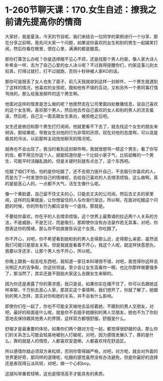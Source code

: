 # 1-260节聊天课：170.女生自述：撩我之前请先提高你的情商

大家好，我是夏洛，今天的节目呢，我们来结合一位同学的案例进行一个分享，那在分享之前啊，我先问大家一个问题，如果说你喜欢的女生和别的男生一起嬉笑打闹，然后你看在眼里，恨在心里，满满的都是醋意。

那你打算怎么办呢？你是选择眼不见心不烦，还是找那个男人约架，像人家大诗人朴希金一样，去为了自己心爱的女人决斗呢？不过我得提醒你们，约架这事儿别太较真，打得过就打，打不过就跑，否则十秒钟被人家KO的话。

那你可是既丢了女人也失了面子，前几天我就收到这样一封邮件，一个男生就遇到了这样的情况，他喜欢的女孩呢，既和他有不错的互动，又和另外一个男同事打情骂俏的，那么给我发邮件的这个男生啊。

他面对这样的情景是怎么做的呢？他居然去在公司里面四处散播信息，说自己喜欢的这个女生啊，喜欢那个男人，然后他去传自己喜欢的女人和别的男人的流言蜚语，然后呢，自己又一面去跟女生表白，被拒绝之后吧。

女生还是依旧和那个男生打打闹闹，他就更看不下去了，就去找这个女生的朋友来倾诉，那结果呢，导致女生对他的行为非常的厌烦，现在对他的态度啊，可以说是极其的冷淡，以前那样主动找他聊天的情况呢。

就再也不会出现了，我当时看到这封邮件啊，我就很想骂一顿这个男生，看了你写的信，都不用见你这个人，就能知道你是一个比较小家子气，比较幼稚的一个男生，可能平时活蹦乱跳的，但是关键时刻就有点怂了，这个东西吧。

吃醋了咱们不怕，怕的是你吃醋了，还不去努力提升自己，不去吸引你喜欢的人，而是为了一时发泄你自己的情绪呢，去给自己喜欢的人去增添烦恼，这么做啊，真的是挺恶心人的，一点都不大气，活生生像什么呢。

像一个黄脸婆，自己留不住丈夫的心，只能去丈夫的公司闹，然后去丈夫的家里闹，这样的后果就是，让你想留住的人与你渐行渐远，所以啊，在面对吃醋这个问题的时候，你的所有行为都应该有一个底线，那就是。

不要给你喜欢，你在乎的人去增添烦恼，这个世界上最靠谱的拉近两个人关系的方法，不是威胁，不是乞讨，而是吸引，那即使你没有办法装作若无其事，对吧，你想表达你的情绪，那么你不妨直接告诉这个女孩，你吃醋了。

你不开心，对吧，你不希望看到她和别的男人走得那么近，走得那么亲密，虽然说我们可能只是朋友关系，但是我就是看着不开心，我这个人呢，就这样快意恩仇，我要以牙还牙，让那个男人也不开心，所以呢。

你晚上跟我一起去吃东西吧，我知道一家日本料理很不错，对吧，我觉得你这样去光明正大的去争取，你这份坦诚，至少会让女生高看你一眼，也比你那样做要强多了，那当然了，其实还是不鼓励大家这么去跟女生来聊的。

因为你还是表露了你的需求感，我只是说，如果你实在绷不住了，你可以去跟她这样来聊，千万别去恶心人家，那其实这个事情啊，我们想开了，你就了解了，她跟别的男人怎样，其实对你和她的关系，并不会有什么影响。

即使你们在一起了，你也不可能全天候地去监视着她，不跟别的男人交朋友，对吧，最好的局面是什么呢，就是你不去插手她跟别的男人交朋友，她也不为了你刻意地去保持跟其他男人的界限，这样双方都很舒服，舒服是什么。

舒服才是最重要的体验，如果你们两个跟对方在一起，都觉得很舒服的话，那么你们的关系怎么可能会轻易地被别人打破呢，对吧，因为感情发展久了，靠的是什么，靠的就是人的惰性，人都喜欢安逸嘛，人都喜欢待在舒适区。

所以感情你就必须双方来松绑，否则你管得越严格，对吧，对方呢，就会对外面的世界更好奇，那同样的道理呢，吃醋的感觉虽然没有办法避免，但是你最好的选择还是表现得云淡风轻，对吧，做一个心机boy。

这就叫举重若轻嘛，这也是情场高手才能具有的素质。